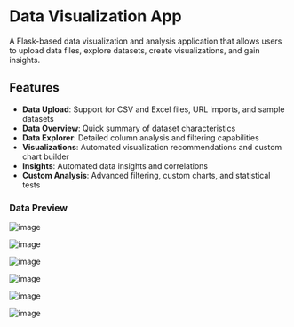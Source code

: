 # Data Visualization App

A Flask-based data visualization and analysis application that allows users to upload data files, explore datasets, create visualizations, and gain insights.

## Features

- **Data Upload**: Support for CSV and Excel files, URL imports, and sample datasets
- **Data Overview**: Quick summary of dataset characteristics
- **Data Explorer**: Detailed column analysis and filtering capabilities
- **Visualizations**: Automated visualization recommendations and custom chart builder
- **Insights**: Automated data insights and correlations
- **Custom Analysis**: Advanced filtering, custom charts, and statistical tests



### Data Preview
![image](https://github.com/user-attachments/assets/2bff1942-1b9c-4855-855f-342d424312f6)

![image](https://github.com/user-attachments/assets/b1201aa4-6783-4c3d-ae40-08c13da111f2)

![image](https://github.com/user-attachments/assets/462b677c-a69a-4614-b99c-de01aebece9f)

![image](https://github.com/user-attachments/assets/7fa61988-acd7-476d-8b74-b45ef29a3ddd)

![image](https://github.com/user-attachments/assets/8ac24ef1-b97e-4159-bb5b-541463de0f45)


![image](https://github.com/user-attachments/assets/9ff4a0b3-c7e3-4545-a0ee-e4efc24132d5)
